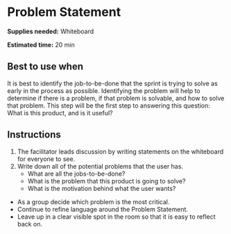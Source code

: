 # Problem Statement

**Supplies needed:** Whiteboard

**Estimated time:** 20 min

## Best to use when
It is best to identify the job-to-be-done that the sprint
is trying to solve as early in
the process as possible.
Identifying the problem will help to determine
if there is a problem, if that
problem is solvable, and how to solve that problem.
This step will be the first
step to answering this question:
What is this product, and is it useful?

## Instructions

1. The facilitator leads discussion by writing statements on the whiteboard for
   everyone to see.
2. Write down all of the potential problems that the user has.
    * What are all the jobs-to-be-done?
    * What is the problem that this product is going to solve?
    * What is the motivation behind what the user wants?
* As a group decide which problem is the most critical.
* Continue to refine language around the Problem Statement.
* Leave up in a clear visible spot in the room so that it is easy to
   reflect back on.

